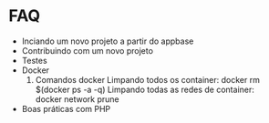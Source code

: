 # FAQ

* Inciando um novo projeto a partir do appbase
* Contribuindo com um novo projeto
* Testes
* Docker
   1. Comandos docker
    Limpando todos os container: 
        docker rm $(docker ps -a -q)
    Limpando todas as redes de container:    
        docker network prune
* Boas práticas com PHP
